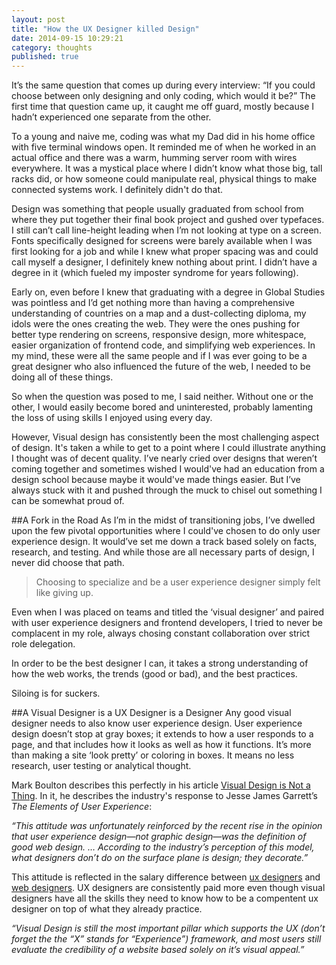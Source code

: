 ```yaml
---
layout: post
title: "How the UX Designer killed Design" 
date: 2014-09-15 10:29:21
category: thoughts
published: true
---
```


It’s the same question that comes up during every interview: “If you could choose between only designing and only coding, which would it be?” The first time that question came up, it caught me off guard, mostly because I hadn’t experienced one separate from the other.

To a young and naive me, coding was what my Dad did in his home office with five terminal windows open. It reminded me of when he worked in an actual office and there was a warm, humming server room with wires everywhere. It was a mystical place where I didn’t know what those big, tall racks did, or how someone could manipulate real, physical things to make connected systems work. I definitely didn't do that.

Design was something that people usually graduated from school from where they put together their final book project and gushed over typefaces. I still can’t call line-height leading when I’m not looking at type on a screen. Fonts specifically designed for screens were barely available when I was first looking for a job and while I knew what proper spacing was and could call myself a designer, I definitely knew nothing about print. I didn’t have a degree in it (which fueled my imposter syndrome for years following).

Early on, even before I knew that graduating with a degree in Global Studies was pointless and I’d get nothing more than having a comprehensive understanding of countries on a map and a dust-collecting diploma, my idols were the ones creating the web. They were the ones pushing for better type rendering on screens, responsive design, more whitespace, easier organization of frontend code, and simplifying web experiences. In my mind, these were all the same people and if I was ever going to be a great designer who also influenced the future of the web, I needed to be doing all of these things.

So when the question was posed to me, I said neither. Without one or the other, I would easily become bored and uninterested, probably lamenting the loss of using skills I enjoyed using every day.

However, Visual design has consistently been the most challenging aspect of design. It's taken a while to get to a point where I could illustrate anything I thought was of decent quality. I’ve nearly cried over designs that weren’t coming together and sometimes wished I would've had an education from a design school because maybe it would've made things easier. But I’ve always stuck with it and pushed through the muck to chisel out something I can be somewhat proud of.

##A Fork in the Road
As I’m in the midst of transitioning jobs, I’ve dwelled upon the few pivotal opportunities where I could've chosen to do only user experience design. It would’ve set me down a track based solely on facts, research, and testing. And while those are all necessary parts of design, I never did choose that path.

> Choosing to specialize and be a user experience designer simply felt like giving up.

Even when I was placed on teams and titled the ‘visual designer’ and paired with user experience designers and frontend developers, I tried to never be complacent in my role, always chosing constant collaboration over strict role delegation.

In order to be the best designer I can, it takes a strong understanding of how the web works, the trends (good or bad), and the best practices.

Siloing is for suckers.

##A Visual Designer is a UX Designer is a Designer
Any good visual designer needs to also know user experience design. User experience design doesn’t stop at gray boxes; it extends to how a user responds to a page, and that includes how it looks as well as how it functions. It’s more than making a site ‘look pretty’ or coloring in boxes. It means no less research, user testing or analytical thought.

Mark Boulton describes this perfectly in his article [Visual Design is Not a Thing](https://themanual.org/read/issues/2/mark-boulton/article). In it, he describes the industry's response to Jesse James Garrett’s *The Elements of User Experience*: 

*“This attitude was unfortunately reinforced by the recent rise in the opinion that user experience design—not graphic design—was the definition of good web design. … According to the industry’s perception of this model, what designers don’t do on the surface plane is design; they decorate.”*

This attitude is reflected in the salary difference between [ux designers](http://www.coroflot.com/designsalaryguide/user-experience-designer/united-states) and [web designers](http://www.coroflot.com/designsalaryguide/web-designer/united-states). UX designers are consistently paid more even though visual designers have all the skills they need to know how to be a compentent ux designer on top of what they already practice.


*“Visual Design is still the most important pillar which supports the UX (don’t forget the the “X” stands for “Experience”) framework, and most users still evaluate the credibility of a website based solely on it’s visual appeal.”*